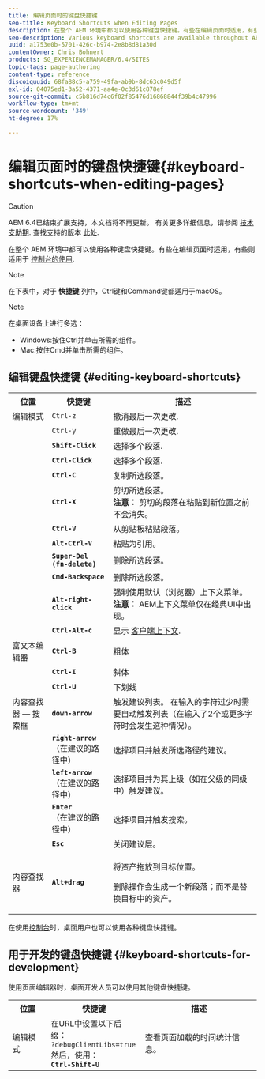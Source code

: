 ```yaml
---
title: 编辑页面时的键盘快捷键
seo-title: Keyboard Shortcuts when Editing Pages
description: 在整个 AEM 环境中都可以使用各种键盘快捷键。有些在编辑页面时适用，有些则在控制台中适用。
seo-description: Various keyboard shortcuts are available throughout AEM. Some apply when editing pages, others to the use of consoles.
uuid: a1753e0b-5701-426c-b974-2e8b8d81a30d
contentOwner: Chris Bohnert
products: SG_EXPERIENCEMANAGER/6.4/SITES
topic-tags: page-authoring
content-type: reference
discoiquuid: 68fa88c5-a759-49fa-ab9b-8dc63c049d5f
exl-id: 04075ed1-3a52-4371-aa4e-0c3d61c878ef
source-git-commit: c5b816d74c6f02f85476d16868844f39b4c47996
workflow-type: tm+mt
source-wordcount: '349'
ht-degree: 17%

---
```


# 编辑页面时的键盘快捷键{#keyboard-shortcuts-when-editing-pages}

>[!CAUTION]
>
>AEM 6.4已结束扩展支持，本文档将不再更新。 有关更多详细信息，请参阅 [技术支助期](https://helpx.adobe.com/cn/support/programs/eol-matrix.html). 查找支持的版本 [此处](https://experienceleague.adobe.com/docs/).

在整个 AEM 环境中都可以使用各种键盘快捷键。有些在编辑页面时适用，有些则适用于 [控制台的使用](/help/sites-classic-ui-authoring/author-env-keyboard-shortcuts.md).

>[!NOTE]
>
>在下表中，对于 **快捷键** 列中，Ctrl键和Command键都适用于macOS。

>[!NOTE]
>
>在桌面设备上进行多选：
>
>* Windows:按住Ctrl并单击所需的组件。
>* Mac:按住Cmd并单击所需的组件。
>


## 编辑键盘快捷键 {#editing-keyboard-shortcuts}

<table> 
 <tbody> 
  <tr> 
   <th>位置</th> 
   <th>快捷键</th> 
   <th>描述</th> 
  </tr> 
  <tr> 
   <td>编辑模式</td> 
   <td><code>Ctrl-z</code></td> 
   <td>撤消最后一次更改.</td> 
  </tr> 
  <tr> 
   <td> </td> 
   <td><code>Ctrl-y</code></td> 
   <td>重做最后一次更改.</td> 
  </tr> 
  <tr> 
   <td> </td> 
   <td><strong><code>Shift-Click</code></strong></td> 
   <td>选择多个段落.</td> 
  </tr> 
  <tr> 
   <td> </td> 
   <td><strong><code>Ctrl-Click</code></strong></td> 
   <td>选择多个段落.</td> 
  </tr> 
  <tr> 
   <td> </td> 
   <td><strong><code>Ctrl-C</code></strong></td> 
   <td>复制所选段落。</td> 
  </tr> 
  <tr> 
   <td> </td> 
   <td><strong><code>Ctrl-X</code></strong></td> 
   <td>剪切所选段落。<strong><br /> 注意：</strong> 剪切的段落在粘贴到新位置之前不会消失。</td> 
  </tr> 
  <tr> 
   <td> </td> 
   <td><strong><code>Ctrl-V</code></strong></td> 
   <td>从剪贴板粘贴段落。</td> 
  </tr> 
  <tr> 
   <td> </td> 
   <td><strong><code>Alt-Ctrl-V</code></strong></td> 
   <td>粘贴为引用。</td> 
  </tr> 
  <tr> 
   <td> </td> 
   <td><strong><code>Super-Del (fn-delete)</code></strong></td> 
   <td>删除所选段落。</td> 
  </tr> 
  <tr> 
   <td> </td> 
   <td><strong><code>Cmd-Backspace</code></strong></td> 
   <td>删除所选段落。</td> 
  </tr> 
  <tr> 
   <td> </td> 
   <td><strong><code>Alt-right-click</code></strong></td> 
   <td>强制使用默认（浏览器）上下文菜单。<br /> <strong>注意：</strong> AEM上下文菜单仅在经典UI中出现。</td> 
  </tr> 
  <tr> 
   <td> </td> 
   <td><strong><code>Ctrl-Alt-c</code></strong></td> 
   <td>显示 <a href="/help/sites-administering/client-context.md">客户端上下文</a>.</td> 
  </tr> 
  <tr> 
   <td>富文本编辑器<br /> </td> 
   <td><strong><code>Ctrl-B</code></strong><br /> </td> 
   <td>粗体</td> 
  </tr> 
  <tr> 
   <td> </td> 
   <td><strong><code>Ctrl-I</code></strong><br /> </td> 
   <td>斜体<br /> </td> 
  </tr> 
  <tr> 
   <td> </td> 
   <td><strong><code>Ctrl-U</code></strong><br /> </td> 
   <td>下划线</td> 
  </tr> 
  <tr> 
   <td>内容查找器 — 搜索框</td> 
   <td><strong><code>down-arrow</code></strong></td> 
   <td>触发建议列表。 在输入的字符过少时需要自动触发列表（在输入了2个或更多字符时会发生这种情况）。</td> 
  </tr> 
  <tr> 
   <td> </td> 
   <td><strong><code>right-arrow</code></strong><br /> （在建议的路径中）</td> 
   <td>选择项目并触发所选路径的建议。</td> 
  </tr> 
  <tr> 
   <td> </td> 
   <td><strong><code>left-arrow</code></strong><br /> （在建议的路径中）</td> 
   <td>选择项目并为其上级（如在父级的同级中）触发建议。</td> 
  </tr> 
  <tr> 
   <td> </td> 
   <td><strong><code>Enter</code></strong><br /> （在建议的路径中）</td> 
   <td>选择项目并触发搜索。</td> 
  </tr> 
  <tr> 
   <td> </td> 
   <td><strong><code>Esc</code></strong></td> 
   <td>关闭建议层。</td> 
  </tr> 
  <tr> 
   <td>内容查找器<br /> </td> 
   <td><strong><code>Alt+drag</code></strong></td> 
   <td><p>将资产拖放到目标位置。</p> <p>删除操作会生成一个新段落；而不是替换目标中的资产。</p> </td> 
  </tr> 
 </tbody> 
</table>

在使用[控制台](/help/sites-classic-ui-authoring/author-env-keyboard-shortcuts.md)时，桌面用户也可以使用各种键盘快捷键。

## 用于开发的键盘快捷键 {#keyboard-shortcuts-for-development}

使用页面编辑器时，桌面开发人员可以使用其他键盘快捷键。

<table> 
 <tbody> 
  <tr> 
   <th>位置</th> 
   <th>快捷键</th> 
   <th>描述</th> 
  </tr> 
  <tr> 
   <td>编辑模式</td> 
   <td>在URL中设置以下后缀：<br /> <code>?debugClientLibs=true</code><br /> 然后，使用：<br /> <strong><code>Ctrl-Shift-U</code></strong></td> 
   <td>查看页面加载的时间统计信息。</td> 
  </tr> 
 </tbody> 
</table>
